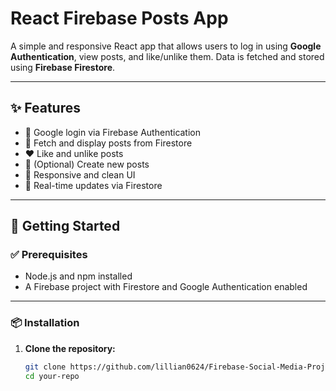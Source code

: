 # React Firebase Posts App

A simple and responsive React app that allows users to log in using **Google Authentication**, view posts, and like/unlike them. Data is fetched and stored using **Firebase Firestore**.

---

## ✨ Features

- 🔐 Google login via Firebase Authentication
- 📄 Fetch and display posts from Firestore
- ❤️ Like and unlike posts
- 💬 (Optional) Create new posts
- 📱 Responsive and clean UI
- 🔄 Real-time updates via Firestore

---

## 🚀 Getting Started

### ✅ Prerequisites

- Node.js and npm installed
- A Firebase project with Firestore and Google Authentication enabled

---

### 📦 Installation

1. **Clone the repository:**

   ```sh
   git clone https://github.com/lillian0624/Firebase-Social-Media-Project-.git
   cd your-repo
   ```
